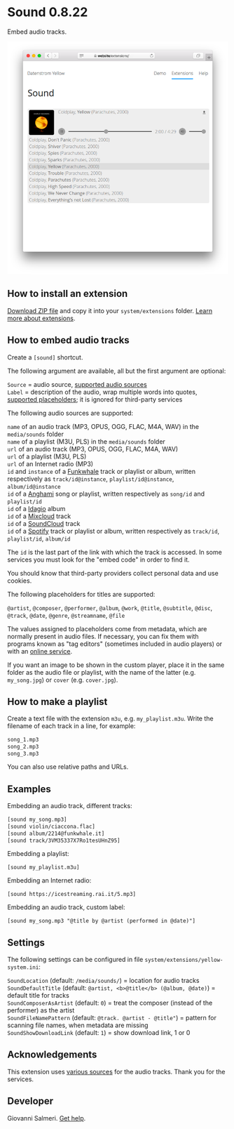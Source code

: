 # Sound 0.8.22

Embed audio tracks.

<p align="center"><img src="sound-screenshot.png?raw=true" alt="Screenshot"></p>

## How to install an extension

[Download ZIP file](https://github.com/GiovanniSalmeri/yellow-sound/archive/main.zip) and copy it into your `system/extensions` folder. [Learn more about extensions](https://github.com/annaesvensson/yellow-update).

## How to embed audio tracks

Create a `[sound]` shortcut. 

The following argument are available, all but the first argument are optional:
 
`Source` = audio source, [supported audio sources](#sources)  
`Label` = description of the audio, wrap multiple words into quotes, [supported placeholders](#placeholders); it is ignored for third-party services  

<a id="sources"></a>The following audio sources are supported:

`name` of an audio track (MP3, OPUS, OGG, FLAC, M4A, WAV) in the `media/sounds` folder  
`name` of a playlist (M3U, PLS) in the `media/sounds` folder  
`url` of an audio track (MP3, OPUS, OGG, FLAC, M4A, WAV)  
`url` of a playlist (M3U, PLS)  
`url` of an Internet radio (MP3)  
`id` and `instance` of a [Funkwhale](https://funkwhale.audio/) track or playlist or album, written respectively as `track/id@instance`, `playlist/id@instance`, `album/id@instance`  
`id` of a [Anghami](https://www.anghami.com) song or playlist, written respectively as `song/id` and `playlist/id`  
`id` of a [Idagio](https://app.idagio.com/) album  
`id` of a [Mixcloud](https://www.mixcloud.com/) track  
`id` of a [SoundCloud](https://soundcloud.com/) track  
`id` of a [Spotify](https://open.spotify.com/) track or playlist or album, written respectively as `track/id`, `playlist/id`, `album/id`  

The `id` is the last part of the link with which the track is accessed. In some services you must look for the "embed code" in order to find it.

You should know that third-party providers collect personal data and use cookies.

<a id="variables"></a>The following placeholders for titles are supported:

`@artist`, `@composer`, `@performer`, `@album`, `@work`, `@title`, `@subtitle`, `@disc`, `@track`, `@date`, `@genre`, `@streamname`, `@file`

The values assigned to placeholders come from metadata, which are normally present in audio files. If necessary, you can fix them with programs known as "tag editors" (sometimes included in audio players) or with an [online service](https://tagmp3.net/).

If you want an image to be shown in the custom player, place it in the same folder as the audio file or playlist, with the name of the latter (e.g. `my_song.jpg`) or `cover` (e.g. `cover.jpg`).

## How to make a playlist

Create a text file with the extension `m3u`, e.g. `my_playlist.m3u`. Write the filename of each track in a line, for example:

    song_1.mp3
    song_2.mp3
    song_3.mp3

You can also use relative paths and URLs.

## Examples

Embedding an audio track, different tracks:

    [sound my_song.mp3]
    [sound violin/ciaccona.flac]
    [sound album/2214@funkwhale.it]
    [sound track/3VM35337X7Ro1tesUHnZ95]

Embedding a playlist:

    [sound my_playlist.m3u]

Embedding an Internet radio:

    [sound https://icestreaming.rai.it/5.mp3]

Embedding an audio track, custom label:

    [sound my_song.mp3 "@title by @artist (performed in @date)"]

## Settings

The following settings can be configured in file `system/extensions/yellow-system.ini`:

`SoundLocation` (default: `/media/sounds/`) = location for audio tracks  
`SoundDefaultTitle` (default: `@artist, <b>@title</b> (@album, @date)`) = default title for tracks  
`SoundComposerAsArtist` (default: `0`) = treat the composer (instead of the performer) as the artist  
`SoundFileNamePattern` (default: `@track. @artist - @title"`) = pattern for scanning file names, when metadata are missing  
`SoundShowDownloadLink` (default: `1`) = show download link, 1 or 0  

## Acknowledgements

This extension uses [various sources](#sources) for the audio tracks. Thank you for the services.

## Developer

Giovanni Salmeri. [Get help](https://datenstrom.se/yellow/help/).
